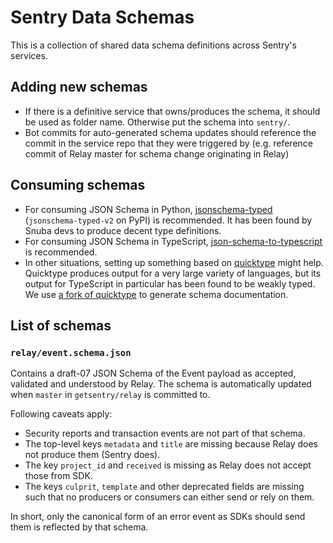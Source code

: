 # Sentry Data Schemas

This is a collection of shared data schema definitions across Sentry's services.

## Adding new schemas

- If there is a definitive service that owns/produces the schema, it should be
  used as folder name. Otherwise put the schema into `sentry/`.
- Bot commits for auto-generated schema updates should reference the commit in
  the service repo that they were triggered by (e.g. reference commit of Relay
  master for schema change originating in Relay)

## Consuming schemas

- For consuming JSON Schema in Python,
  [jsonschema-typed](https://github.com/inspera/jsonschema-typed)
  (`jsonschema-typed-v2` on PyPI) is recommended. It has been found by Snuba
  devs to produce decent type definitions.
- For consuming JSON Schema in TypeScript,
  [json-schema-to-typescript](https://github.com/bcherny/json-schema-to-typescript)
  is recommended.
- In other situations, setting up something based on
  [quicktype](https://github.com/quicktype/quicktype) might help. Quicktype
  produces output for a very large variety of languages, but its output for
  TypeScript in particular has been found to be weakly typed. We use [a fork of
  quicktype](https://github.com/getsentry/quicktype) to generate schema
  documentation.

## List of schemas

### `relay/event.schema.json`

Contains a draft-07 JSON Schema of the Event payload as accepted, validated and
understood by Relay. The schema is automatically updated when `master` in
`getsentry/relay` is committed to.

Following caveats apply:

- Security reports and transaction events are not part of that schema.
- The top-level keys `metadata` and `title` are missing because Relay does not
  produce them (Sentry does).
- The key `project_id` and `received` is missing as Relay does not accept those from SDK.
- The keys `culprit`, `template` and other deprecated fields are missing such
  that no producers or consumers can either send or rely on them.

In short, only the canonical form of an error event as SDKs should send them is
reflected by that schema.
